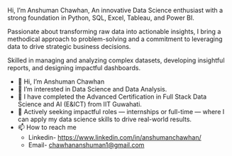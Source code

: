 Hi, I’m Anshuman Chawhan,
An innovative Data Science enthusiast with a strong foundation in Python, SQL, Excel, Tableau, and Power BI. 

Passionate about transforming raw data into actionable insights, I bring a methodical approach to problem-solving and a commitment to leveraging data to drive strategic business decisions. 

Skilled in managing and analyzing complex datasets, developing insightful reports, and designing impactful dashboards.


- 👋 Hi, I’m Anshuman Chawhan
- 👀 I’m interested in Data Science and Data Analysis.
- 🌱 I have completed the Advanced Certification in Full Stack Data Science and AI (E&ICT) from IIT Guwahati.
- 💼 Actively seeking impactful roles — internships or full-time — where I can apply my data science skills to drive real-world results.
- 📫 How to reach me
    - Linkedin-  https://www.linkedin.com/in/anshumanchawhan/
    - Email- chawhananshuman1@gmail.com


<!---
XAnshumanX/XAnshumanX is a ✨ special ✨ repository because its `README.md` (this file) appears on your GitHub profile.
You can click the Preview link to take a look at your changes.
--->
